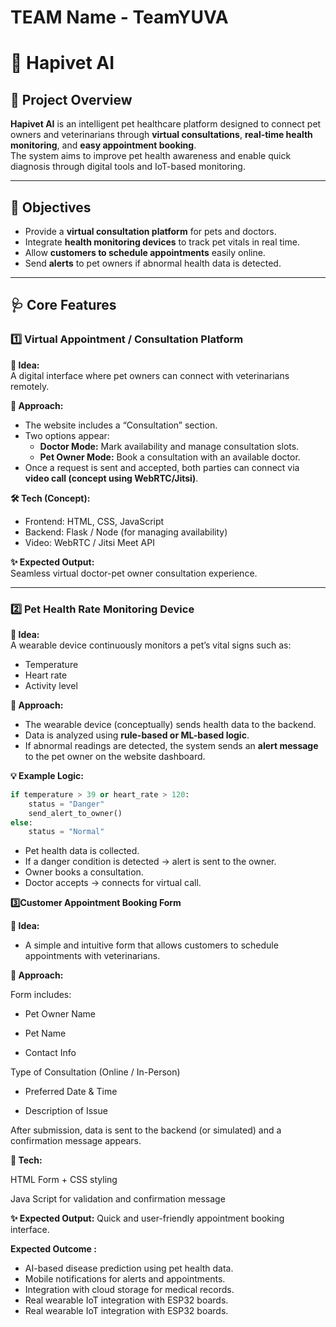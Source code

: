 # TEAM Name -  TeamYUVA


# 🐾 Hapivet AI

## 🧠 Project Overview
**Hapivet AI** is an intelligent pet healthcare platform designed to connect pet owners and veterinarians through **virtual consultations**, **real-time health monitoring**, and **easy appointment booking**.  
The system aims to improve pet health awareness and enable quick diagnosis through digital tools and IoT-based monitoring.

---

## 🎯 Objectives
- Provide a **virtual consultation platform** for pets and doctors.  
- Integrate **health monitoring devices** to track pet vitals in real time.  
- Allow **customers to schedule appointments** easily online.  
- Send **alerts** to pet owners if abnormal health data is detected.

---

## 🩺 Core Features

### 1️⃣ Virtual Appointment / Consultation Platform
**📘 Idea:**  
A digital interface where pet owners can connect with veterinarians remotely.

**🧠 Approach:**
- The website includes a “Consultation” section.  
- Two options appear:  
  - **Doctor Mode:** Mark availability and manage consultation slots.  
  - **Pet Owner Mode:** Book a consultation with an available doctor.  
- Once a request is sent and accepted, both parties can connect via **video call (concept using WebRTC/Jitsi)**.

**🛠️ Tech (Concept):**
- Frontend: HTML, CSS, JavaScript  
- Backend: Flask / Node (for managing availability)  
- Video: WebRTC / Jitsi Meet API  

**✨ Expected Output:**  
Seamless virtual doctor-pet owner consultation experience.

---

### 2️⃣ Pet Health Rate Monitoring Device
**📘 Idea:**  
A wearable device continuously monitors a pet’s vital signs such as:
- Temperature  
- Heart rate  
- Activity level  

**🧠 Approach:**
- The wearable device (conceptually) sends health data to the backend.  
- Data is analyzed using **rule-based or ML-based logic**.  
- If abnormal readings are detected, the system sends an **alert message** to the pet owner on the website dashboard.

**💡 Example Logic:**

```python
if temperature > 39 or heart_rate > 120:
    status = "Danger"
    send_alert_to_owner()
else:
    status = "Normal"

```
- Pet health data is collected.
- If a danger condition is detected → alert is sent to the owner.
- Owner books a consultation.
- Doctor accepts → connects for virtual call.
  
**3️⃣Customer Appointment Booking Form**

**📘 Idea:**
- A simple and intuitive form that allows customers to schedule appointments with veterinarians.

**🧠 Approach:**

Form includes:

- Pet Owner Name

- Pet Name

- Contact Info

Type of Consultation (Online / In-Person)

- Preferred Date & Time

- Description of Issue

After submission, data is sent to the backend (or simulated) and a confirmation message appears.

**🧰 Tech:**

HTML Form + CSS styling

Java Script for validation and confirmation message

**✨ Expected Output:**
Quick and user-friendly appointment booking interface.

**Expected Outcome :**
- AI-based disease prediction using pet health data.
- Mobile notifications for alerts and appointments.
- Integration with cloud storage for medical records.
- Real wearable IoT integration with ESP32 boards.
- Real wearable IoT integration with ESP32 boards.

